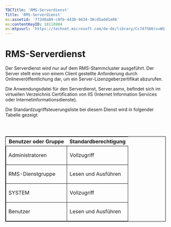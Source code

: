 ```yaml
---
TOCTitle: 'RMS-Serverdienst'
Title: 'RMS-Serverdienst'
ms:assetid: '772d0a89-c9fb-4430-9434-38cd5add1e86'
ms:contentKeyID: 18118904
ms:mtpsurl: 'https://technet.microsoft.com/de-de/library/Cc747566(v=WS.10)'
---
```


RMS-Serverdienst
================

Der Serverdienst wird nur auf dem RMS-Stammcluster ausgeführt. Der Server stellt eine von einem Client gestellte Anforderung durch Onlineveröffentlichung dar, um ein Server-Lizenzgeberzertifikat abzurufen.

Die Anwendungsdatei für den Serverdienst, Server.asmx, befindet sich im virtuellen Verzeichnis Certification von IIS (Internet Information Services oder Internetinformationsdienste).

Die Standardzugriffsteuerungsliste bei diesem Dienst wird in folgender Tabelle gezeigt:

###  

<p> </p>
<table style="border:1px solid black;">
<colgroup>
<col width="50%" />
<col width="50%" />
</colgroup>
<thead>
<tr class="header">
<th>Benutzer oder Gruppe</th>
<th>Standardberechtigung</th>
</tr>
</thead>
<tbody>
<tr class="odd">
<td style="border:1px solid black;"><p>Administratoren</p></td>
<td style="border:1px solid black;"><p>Vollzugriff</p></td>
</tr>
<tr class="even">
<td style="border:1px solid black;"><p>RMS-Dienstgruppe</p></td>
<td style="border:1px solid black;"><p>Lesen und Ausführen</p></td>
</tr>
<tr class="odd">
<td style="border:1px solid black;"><p>SYSTEM</p></td>
<td style="border:1px solid black;"><p>Vollzugriff</p></td>
</tr>
<tr class="even">
<td style="border:1px solid black;"><p>Benutzer</p></td>
<td style="border:1px solid black;"><p>Lesen und Ausführen</p></td>
</tr>
</tbody>
</table>
